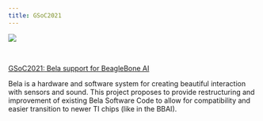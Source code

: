 ```yaml
---
title: GSoC2021
---
```


![](https://developers.google.com/open-source/gsoc/resources/downloads/GSoC-logo-horizontal-200.png)

<br>

[GSoC2021: Bela support for BeagleBone AI](https://dhruvag2000.github.io/Blog-GSoC21/)

Bela is a hardware and software system for creating beautiful interaction with sensors and sound. This project proposes to provide restructuring and improvement of existing Bela Software Code to allow for compatibility and easier transition to newer TI chips (like in the BBAI). 
